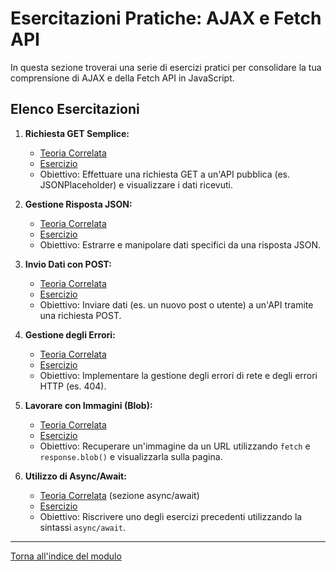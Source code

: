 # Esercitazioni Pratiche: AJAX e Fetch API

In questa sezione troverai una serie di esercizi pratici per consolidare la tua comprensione di AJAX e della Fetch API in JavaScript.

## Elenco Esercitazioni

1.  **Richiesta GET Semplice:**
    *   [Teoria Correlata](../teoria/03_Fetch_API.md)
    *   [Esercizio](./01_Richiesta_GET_Semplice/README.md)
    *   Obiettivo: Effettuare una richiesta GET a un'API pubblica (es. JSONPlaceholder) e visualizzare i dati ricevuti.

2.  **Gestione Risposta JSON:**
    *   [Teoria Correlata](../teoria/04_Gestione_Risposte.md)
    *   [Esercizio](./02_Gestione_Risposta_JSON/README.md)
    *   Obiettivo: Estrarre e manipolare dati specifici da una risposta JSON.

3.  **Invio Dati con POST:**
    *   [Teoria Correlata](../teoria/03_Fetch_API.md)
    *   [Esercizio](./03_Invio_Dati_POST/README.md)
    *   Obiettivo: Inviare dati (es. un nuovo post o utente) a un'API tramite una richiesta POST.

4.  **Gestione degli Errori:**
    *   [Teoria Correlata](../teoria/05_Gestione_Errori_Fetch.md)
    *   [Esercizio](./04_Gestione_Errori/README.md)
    *   Obiettivo: Implementare la gestione degli errori di rete e degli errori HTTP (es. 404).

5.  **Lavorare con Immagini (Blob):**
    *   [Teoria Correlata](../teoria/04_Gestione_Risposte.md)
    *   [Esercizio](./05_Lavorare_con_Immagini/README.md)
    *   Obiettivo: Recuperare un'immagine da un URL utilizzando `fetch` e `response.blob()` e visualizzarla sulla pagina.

6.  **Utilizzo di Async/Await:**
    *   [Teoria Correlata](../teoria/05_Gestione_Errori_Fetch.md) (sezione async/await)
    *   [Esercizio](./06_Async_Await/README.md)
    *   Obiettivo: Riscrivere uno degli esercizi precedenti utilizzando la sintassi `async/await`.

---

[Torna all'indice del modulo](../README.md)